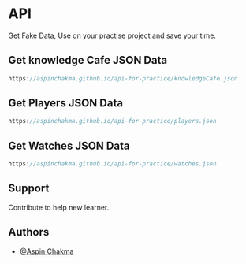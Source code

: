
# API

Get Fake Data, Use on your practise project and save your time.


## Get knowledge Cafe JSON Data

```javascript
https://aspinchakma.github.io/api-for-practice/knowledgeCafe.json
```


## Get Players JSON Data

```javascript
https://aspinchakma.github.io/api-for-practice/players.json
```


## Get Watches JSON Data

```javascript
https://aspinchakma.github.io/api-for-practice/watches.json
```


## Support

Contribute to help new learner. 


## Authors

- [@Aspin Chakma](https://github.com/aspinchakma)

